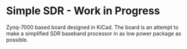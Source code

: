 # Simple SDR - Work in Progress
Zynq-7000 based board designed in KiCad.
The board is an attempt to make a simplified SDR baseband processor in as low power package as possible.

